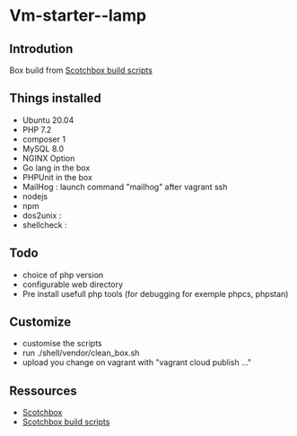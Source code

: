 # Vm-starter--lamp

## Introdution

Box build from [Scotchbox build scripts](https://github.com/scotch-io/scotch-box-build-scripts)

## Things installed

- Ubuntu 20.04
- PHP 7.2
- composer 1
- MySQL 8.0
- NGINX Option
- Go lang in the box
- PHPUnit in the box
- MailHog : launch command "mailhog" after vagrant ssh
- nodejs
- npm
- dos2unix : 
- shellcheck : 


## Todo

- choice of php version
- configurable web directory
- Pre install usefull php tools (for debugging for exemple phpcs, phpstan)

## Customize

- customise the scripts
- run ./shell/vendor/clean_box.sh 
- upload you change on vagrant with "vagrant cloud publish ..."

## Ressources
- [Scotchbox](https://github.com/scotch-io/scotch-box)
- [Scotchbox build scripts](https://github.com/scotch-io/scotch-box-build-scripts)